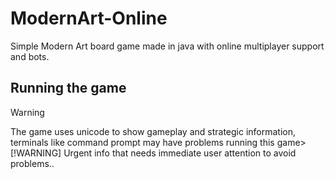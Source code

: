 # ModernArt-Online

Simple Modern Art board game made in java with online multiplayer support and bots.  

## Running the game

> [!WARNING]
> The game uses unicode to show gameplay and strategic information, terminals like command prompt may have problems running this game> [!WARNING]
> Urgent info that needs immediate user attention to avoid problems..

